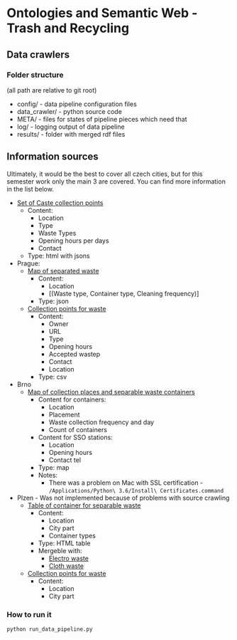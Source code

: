 # Ontologies and Semantic Web - Trash and Recycling


## Data crawlers 

### Folder structure

(all path are relative to git root)
* config/ - data pipeline configuration files
* data_crawler/ - python source code
* META/ - files for states of pipeline pieces which need that
* log/ - logging output of data pipeline
* results/ - folder with merged rdf files

## Information sources
 Ultimately, it would be the best to cover all czech cities, but for this semester work only the main 3 are covered. You can find more information in the list below. 
 
* [Set of Caste collection points](https://www.sberne-dvory.cz/vyhledavani/?search_by=region&show=list&page_listing=30&city=56601&street=&zip=&distance=15&limit=&region%5B%5D=CZ.jic&region%5B%5D=CZ.jmo&region%5B%5D=CZ.kav&region%5B%5D=CZ.krh&region%5B%5D=CZ.lib&region%5B%5D=CZ.mor&region%5B%5D=CZ.olo&region%5B%5D=CZ.par&region%5B%5D=CZ.plz&region%5B%5D=CZ.pra&region%5B%5D=CZ.stc&region%5B%5D=CZ.ust&region%5B%5D=CZ.vys&region%5B%5D=CZ.zli)
    * Content:
        * Location
        * Type
        * Waste Types
        * Opening hours per days
        * Contact
    * Type: html with jsons
* Prague:
    * [Map of separated waste](http://opendata.praha.eu/dataset/mapa-trideny-odpad)
        * Content:
            * Location
            * [(Waste type, Container type, Cleaning frequency)]
        * Type: json
    * [Collection points for waste](http://opendata.praha.eu/dataset/praha8-sberna-mista-pro-odpad-a-umisteni-kontejneru/resource/be9bc291-645e-4c8d-a0d1-ba206a05f033)
        * Content:
            * Owner
            * URL
            * Type
            * Opening hours
            * Accepted wastep
            * Contact
            * Location
        * Type: csv
* Brno
    * [Map of collection places and separable waste containers](https://www.sako.cz/sberna-strediska-a-kontejnery/cz/)
        * Content for containers:
            * Location
            * Placement
            * Waste collection frequency and day
            * Count of containers
        * Content for SSO stations:
            * Location
            * Opening hours
            * Contact tel
        * Type: map
        * Notes:
            * There was a problem on Mac with SSL certification - `/Applications/Python\ 3.6/Install\ Certificates.command`
* Plzen - Was not implemented because of problems with source crawling
    * [Table of container for separable waste](https://aplikace.plzen.eu/odpady/sep.asp)
        * Content:
            * Location
            * City part
            * Container types
        * Type: HTML table
        * Mergeble with:
            * [Electro waste](https://aplikace.plzen.eu/odpady/ele.asp)
            * [Cloth waste](https://aplikace.plzen.eu/odpady/sat.asp)   
    * [Collection points for waste](https://aplikace.plzen.eu/odpady/sbd.asp)
        * Content:
            * Location
            * City part
    
### How to run it


```python run_data_pipeline.py```
